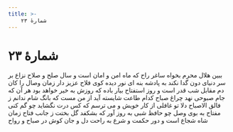 ```yaml
---
title: >-
    شمارهٔ ۲۳
---
```

# شمارهٔ ۲۳

ببین هلال محرم بخواه ساغر راح
که ماه امن و امان است و سال صلح و صلاح
نزاع بر سر دنیای دون گدا نکند
به پادشه بنه ای نور دیده کوی فلاح
عزیز دار زمان وصال را کان دم
مقابل شب قدر است و روز استفتاح
بیار باده که روزش به خیر خواهد بود
هر آن که جام صبوحی نهد چراغ صباح
کدام طاعت شایسته آید از من مست
که بانگ شام ندانم ز فالق الاصباح
دلا تو غافلی از کار خویش و می ترسم
که کس درت نگشاید چو گم کنی مفتاح
به بوی وصل چو حافظ شبی به روز آور
که بشکفد گل بختت ز جانب فتاح
زمان شاه شجاع است و دور حکمت و شرع
به راحت دل و جان کوش در صباح و رواح
